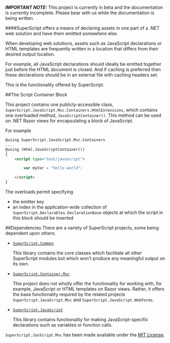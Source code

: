 _**IMPORTANT NOTE:**_ This project is currently in beta and the documentation is currently incomplete. Please bear with us while the documentation is being written.

####SuperScript offers a means of declaring assets in one part of a .NET web solution and have them emitted somewhere else.


When developing web solutions, assets such as JavaScript declarations or HTML templates are frequently written in a location that differs from their desired output location.

For example, all JavaScript declarations should ideally be emitted together just before the HTML document is closed. And if caching is preferred then these declarations should be in an external file with caching headers set.

This is the functionality offered by SuperScript.



##The Script Container Block

This project contains one publicly-accessible class, `SuperScript.JavaScript.Mvc.Containers.HtmlExtensions`,
which contains one overloaded method, `JavaScriptContainer()`. This method can be used on .NET Razor views for encapsulating a 
block of JavaScript.

For example

```HTML
@using SuperScript.JavaScript.Mvc.Containers
...
@using (Html.JavaScriptContainer())
{
    <script type="text/javascript">

        var myVar = "hello world";

    </script>
}
```

The overloads permit specifying
* the emitter key
* an index in the application-wide collection of `SuperScript.Declarables.DeclarationBase` objects at which the script in this block should be inserted

##Dependencies
There are a variety of SuperScript projects, some being dependent upon others.

* [`SuperScript.Common`](https://github.com/Supertext/SuperScript.Common)

  This library contains the core classes which facilitate all other SuperScript modules but which won't produce any meaningful output on its own.

* [`SuperScript.Container.Mvc`](https://github.com/Supertext/SuperScript.Container.Mvc)

  This project does not wholly offer the functionality for working with, for example, JavaScript or HTML templates on Razor views. Rather, it offers the base functionality required by the related projects `SuperScript.JavaScript.Mvc` and `SuperScript.JavaScript.WebForms`.

* [`SuperScript.JavaScript`](https://github.com/Supertext/SuperScript.JavaScript)

  This library contains functionality for making JavaScript-specific declarations such as variables or function calls.

`SuperScript.JavScript.Mvc` has been made available under the [MIT License](https://github.com/Supertext/SuperScript.JavaScript.Mvc/blob/master/LICENSE).
